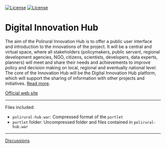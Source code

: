[![License](https://img.shields.io/badge/Licensing-LGPLv2.1-lightgrey?style=plastic)](https://www.gnu.org/licenses/old-licenses/lgpl-2.1.en.html) [![License](https://img.shields.io/badge/Project-Digital%20Innovation%20Hub-green?style=plastic)](https://hub.polirural.eu/)
# Digital Innovation Hub

The aim of the Polirural Innovation Hub is to offer a public user interface and introduction to the innovations of the project. It will be a central and virtual space, where all stakeholders (policymakers, public servant, regional development agencies, NGO, citizens, scientists, developers, data experts, planners) will meet and share their needs and achievements to improve policy and decision making on local, regional and eventually national level. The core of the Innovation Hub will be the Digital Innovation Hub platform, which will support the sharing of information with other projects and initiatives. [Read more](https://polirural.eu/innovation-hub/).

[Official web site](https://hub.polirural.eu/)

---

Files included:

- `polirural-hub.war`: Compressed format of the `portlet`
- `portlet` folder: Uncompressed folder and files contained in `polirural-hub.war`

---

[Discussions](https://github.com/polirural/Hub/discussions)

